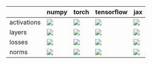 |             | numpy                                                                                                                                                                  | torch                                                                                                                                                                  | tensorflow                                                                                                                                                             | jax                                                                                                                                                                    |
|:------------|:-----------------------------------------------------------------------------------------------------------------------------------------------------------------------|:-----------------------------------------------------------------------------------------------------------------------------------------------------------------------|:-----------------------------------------------------------------------------------------------------------------------------------------------------------------------|:-----------------------------------------------------------------------------------------------------------------------------------------------------------------------|
| activations | <a href="https://github.com/unifyai/ivy/actions/runs/3187889162" rel="noopener noreferrer" target="_blank"><img src=https://img.shields.io/badge/-success-success></a> | <a href="https://github.com/unifyai/ivy/actions/runs/3187889162" rel="noopener noreferrer" target="_blank"><img src=https://img.shields.io/badge/-success-success></a> | <a href="https://github.com/unifyai/ivy/actions/runs/3187889162" rel="noopener noreferrer" target="_blank"><img src=https://img.shields.io/badge/-success-success></a> | <a href="https://github.com/unifyai/ivy/actions/runs/3187889162" rel="noopener noreferrer" target="_blank"><img src=https://img.shields.io/badge/-success-success></a> |
| layers      | <a href="https://github.com/unifyai/ivy/actions/runs/3187177636" rel="noopener noreferrer" target="_blank"><img src=https://img.shields.io/badge/-success-success></a> | <a href="https://github.com/unifyai/ivy/actions/runs/3183484743" rel="noopener noreferrer" target="_blank"><img src=https://img.shields.io/badge/-failure-red></a>     | <a href="https://github.com/unifyai/ivy/actions/runs/3186211528" rel="noopener noreferrer" target="_blank"><img src=https://img.shields.io/badge/-success-success></a> | <a href="https://github.com/unifyai/ivy/actions/runs/3184945937" rel="noopener noreferrer" target="_blank"><img src=https://img.shields.io/badge/-success-success></a> |
| losses      | <a href="https://github.com/unifyai/ivy/actions/runs/3187372655" rel="noopener noreferrer" target="_blank"><img src=https://img.shields.io/badge/-success-success></a> | <a href="https://github.com/unifyai/ivy/actions/runs/3183917521" rel="noopener noreferrer" target="_blank"><img src=https://img.shields.io/badge/-failure-red></a>     | <a href="https://github.com/unifyai/ivy/actions/runs/3186491144" rel="noopener noreferrer" target="_blank"><img src=https://img.shields.io/badge/-success-success></a> | <a href="https://github.com/unifyai/ivy/actions/runs/3185308627" rel="noopener noreferrer" target="_blank"><img src=https://img.shields.io/badge/-failure-red></a>     |
| norms       | <a href="https://github.com/unifyai/ivy/actions/runs/3187573433" rel="noopener noreferrer" target="_blank"><img src=https://img.shields.io/badge/-success-success></a> | <a href="https://github.com/unifyai/ivy/actions/runs/3184271740" rel="noopener noreferrer" target="_blank"><img src=https://img.shields.io/badge/-failure-red></a>     | <a href="https://github.com/unifyai/ivy/actions/runs/3186822072" rel="noopener noreferrer" target="_blank"><img src=https://img.shields.io/badge/-success-success></a> | <a href="https://github.com/unifyai/ivy/actions/runs/3185629914" rel="noopener noreferrer" target="_blank"><img src=https://img.shields.io/badge/-success-success></a> |